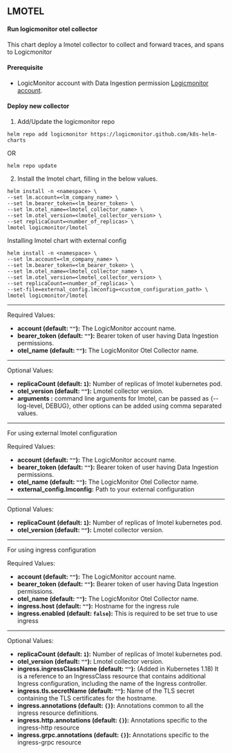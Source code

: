 ## LMOTEL
#### Run logicmonitor otel collector
This chart deploy a lmotel collector to collect and forward traces, and spans to Logicmonitor
#### Prerequisite
- LogicMonitor account with Data Ingestion permission [Logicmonitor account](https://www.logicmonitor.com). 
#### Deploy new collector
1. Add/Update the logicmonitor repo
``` console
helm repo add logicmonitor https://logicmonitor.github.com/k8s-helm-charts
```
OR
``` console
helm repo update
```
2. Install the lmotel chart, filling in the below values.
``` console
helm install -n <namespace> \
--set lm.account=<lm_company_name> \
--set lm.bearer_token=<lm_bearer_token> \
--set lm.otel_name=<lmotel_collector_name> \
--set lm.otel_version=<lmotel_collector_version> \
--set replicaCount=<number_of_replicas> \
lmotel logicmonitor/lmotel
```

Installing lmotel chart with external config
```
helm install -n <namespace> \
--set lm.account=<lm_company_name> \
--set lm.bearer_token=<lm_bearer_token> \
--set lm.otel_name=<lmotel_collector_name> \
--set lm.otel_version=<lmotel_collector_version> \
--set replicaCount=<number_of_replicas> \
--set-file=external_config.lmconfig=<custom_configuration_path> \
lmotel logicmonitor/lmotel
```
---
Required Values:
- **account (default: `""`):** The LogicMonitor account name.
- **bearer_token (default: `""`):** Bearer token of user having Data Ingestion permissions.
- **otel_name (default: `""`):** The LogicMonitor Otel Collector name.
---
Optional Values:
- **replicaCount (default: `1`):** Number of replicas of lmotel kubernetes pod.
- **otel_version (default: `""`):** Lmotel collector version.
- **arguments :** command line arguments for lmotel, can be passed as {--log-level, DEBUG}, other options can be added using comma separated values.
---

For using external lmotel configuration

Required Values:
- **account (default: `""`):** The LogicMonitor account name.
- **bearer_token (default: `""`):** Bearer token of user having Data Ingestion permissions.
- **otel_name (default: `""`):** The LogicMonitor Otel Collector name.
- **external_config.lmconfig:** Path to your external configuration
---
Optional Values:
- **replicaCount (default: `1`):** Number of replicas of lmotel kubernetes pod.
- **otel_version (default: `""`):** Lmotel collector version.
---

For using ingress configuration

Required Values:
- **account (default: `""`):** The LogicMonitor account name.
- **bearer_token (default: `""`):** Bearer token of user having Data Ingestion permissions.
- **otel_name (default: `""`):** The LogicMonitor Otel Collector name.
- **ingress.host (default: `""`):** Hostname for the ingress rule
- **ingress.enabled (default: `false`):** This is required to be set true to use ingress

---
Optional Values:
- **replicaCount (default: `1`):** Number of replicas of lmotel kubernetes pod.
- **otel_version (default: `""`):** Lmotel collector version.
- **ingress.ingressClassName (default: `""`):** (Added in Kubernetes 1.18) It is a reference to an IngressClass resource that contains additional Ingress configuration, including the name of the Ingress controller.
- **ingress.tls.secretName (default: `""`):** Name of the TLS secret containing the TLS certificates for the hostname.
- **ingress.annotations (default: `{}`):** Annotations common to all the ingress resource definitions.
- **ingress.http.annotations (default: `{}`):** Annotations specific to the ingress-http resource
- **ingress.grpc.annotations (default: `{}`):** Annotations specific to the ingress-grpc resource